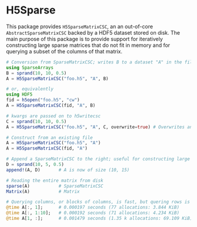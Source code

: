 # H5Sparse

This package provides `H5SparseMatrixCSC`, an an out-of-core `AbstractSparseMatrixCSC` backed by a HDF5 dataset stored on disk. The main purpose of this package is to provide support for iteratively constructing large sparse matrices that do not fit in memory and for querying a subset of the columns of that matrix.

```julia
# Conversion from SparseMatrixCSC; writes B to a dataset "A" in the file "foo.h5"
using SparseArrays
B = sprand(10, 10, 0.5)
A = H5SparseMatrixCSC("foo.h5", "A", B)

# or, equivalently
using HDF5
fid = h5open("foo.h5", "cw")
A = H5SparseMatrixCSC(fid, "A", B)

# kwargs are passed on to h5writecsc
C = sprand(10, 10, 0.5)
A = H5SparseMatrixCSC("foo.h5", "A", C, overwrite=true) # Overwrites any existing dataset with name A

# Construct from an existing file
A = H5SparseMatrixCSC("foo.h5", "A")
A = H5SparseMatrixCSC(fid, "A")

# Append a SparseMatrixCSC to the right; useful for constructing large matrices in an iterative fashion
D = sprand(10, 5, 0.5)
append!(A, D)       # A is now of size (10, 15)

# Reading the entire matrix from disk
sparse(A)           # SparseMatrixCSC
Matrix(A)           # Matrix

# Querying columns, or blocks of columns, is fast, but quering rows is slow
@time A[:, 1];      # 0.000197 seconds (77 allocations: 3.844 KiB)
@time A[:, 1:10];   # 0.000192 seconds (71 allocations: 4.234 KiB)
@time A[1, :];      # 0.001479 seconds (1.35 k allocations: 69.109 KiB)
```